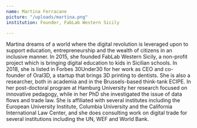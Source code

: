 ```yaml
---
name: Martina Ferracane 
picture: "/uploads/martina.png"
institution: Founder, FabLab Western Sicily

---
```


Martina dreams of a world where the digital revolution is leveraged upon to support education, entrepreneurship and the wealth of citizens in an inclusive manner. In 2015, she founded FabLab Western Sicily, a non-profit project which is bringing digital education to kids in Sicilian schools. In 2018, she is listed in Forbes 30Under30 for her work as CEO and co-founder of Oral3D, a startup that brings 3D printing to dentists. She is also a researcher, both in academia and in the Brussels-based think-tank ECIPE. In her post-doctoral program at Hamburg University her research focused on innovative pedagogy, while in her PhD she investigated the issue of data flows and trade law. She is affiliated with several institutes including the European University Institute, Columbia University and the California International Law Center, and she does consulting work on digital trade for several institutions including the UN, WEF and World Bank. 

